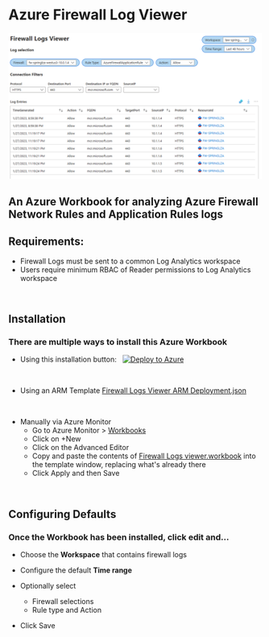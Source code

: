 # Azure Firewall Log Viewer

![Screenshot](images/screenshot.png)

## An Azure Workbook for analyzing Azure Firewall Network Rules and Application Rules logs
## Requirements:
 - Firewall Logs must be sent to a common Log Analytics workspace
 - Users require minimum RBAC of Reader permissions to Log Analytics workspace

&nbsp;
## Installation
### There are multiple ways to install this Azure Workbook

- Using this installation button:
&nbsp;
[![Deploy to Azure](https://aka.ms/deploytoazurebutton)](https://portal.azure.com/#create/Microsoft.Template/uri/https%3A%2F%2Fraw.githubusercontent.com%2Fluisfeliz79%2FAzureContrib%2Fmain%2Fazure-firewall-logs-viewer%2FFirewall%2520Logs%2520Viewer%2520ARM%2520Deployment.json)


&nbsp;
- Using an ARM Template
[Firewall Logs Viewer ARM Deployment.json](https://github.com/luisfeliz79/AzureContrib/blob/main/azure-firewall-logs-viewer/Firewall%20Logs%20Viewer%20ARM%20Deployment.json)


&nbsp;
- Manually via Azure Monitor
  - Go to Azure Monitor > [Workbooks](https://portal.azure.com/#view/Microsoft_Azure_Monitoring/AzureMonitoringBrowseBlade/~/workbooks)
  - Click on +New
  - Click on the Advanced Editor
  - Copy and paste the contents of [Firewall Logs viewer.workbook](https://raw.githubusercontent.com/luisfeliz79/AzureContrib/main/azure-firewall-logs-viewer/Firewall%20Logs%20viewer.workbook) into the template window, replacing what's already there
  - Click Apply and then Save

&nbsp;
## Configuring Defaults
### Once the Workbook has been installed, click edit and...
- Choose the **Workspace** that contains firewall logs
- Configure the default **Time range**
- Optionally select
	- Firewall selections
	- Rule type and Action

- Click Save

